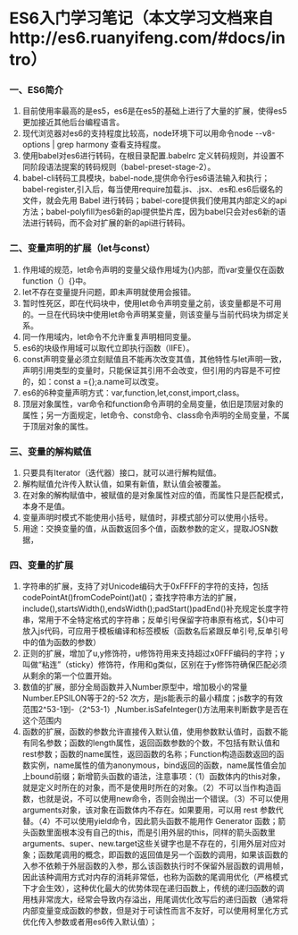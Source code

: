 # ES6入门学习笔记（本文学习文档来自http://es6.ruanyifeng.com/#docs/intro）

### 一、ES6简介
1. 目前使用率最高的是es5，es6是在es5的基础上进行了大量的扩展，使得es5更加接近其他后台编程语言。
2. 现代浏览器对es6的支持程度比较高，node环境下可以用命令node --v8-options | grep harmony 查看支持程度。
3. 使用babel对es6进行转码，在根目录配置.babelrc 定义转码规则，并设置不同阶段语法提案的转码规则（babel-preset-stage-2）。
4. babel-cli转码工具模块，babel-node,提供命令行es6语法输入和执行；babel-register,引入后，每当使用require加载.js、.jsx、.es和.es6后缀名的文件，就会先用 Babel 进行转码；babel-core提供我们使用其内部定义的api方法；babel-polyfill为es6新的api提供垫片库，因为babel只会对es6新的语法进行转码，而不会对扩展的新的api进行转码。

### 二、变量声明的扩展（let与const）
1. 作用域的规范，let命令声明的变量父级作用域为{}内部，而var变量仅在函数function（）{}中。
2. let不存在变量提升问题，即未声明就使用会报错。
3. 暂时性死区，即在代码块中，使用let命令声明变量之前，该变量都是不可用的。一旦在代码块中使用let命令声明某变量，则该变量与当前代码块为绑定关系。
4. 同一作用域内，let命令不允许重复声明相同变量。
5. es6的块级作用域可以取代立即执行函数（IIFE）。
6. const声明变量必须立刻赋值且不能再次改变其值，其他特性与let声明一致，声明引用类型的变量时，只能保证其引用不会改变，但引用的内容是不可控的，如：const a ={};a.name可以改变。
7. es6的6种变量声明方式：var,function,let,const,import,class。
8. 顶层对象属性，var命令和function命令声明的全局变量，依旧是顶层对象的属性；另一方面规定，let命令、const命令、class命令声明的全局变量，不属于顶层对象的属性。
### 三、变量的解构赋值
1. 只要具有Iterator（迭代器）接口，就可以进行解构赋值。
2. 解构赋值允许传入默认值，如果有新值，默认值会被覆盖。
3. 在对象的解构赋值中，被赋值的是对象属性对应的值，而属性只是匹配模式，本身不是值。
4. 变量声明时模式不能使用小括号，赋值时，非模式部分可以使用小括号。
5. 用途：交换变量的值，从函数返回多个值，函数参数的定义，提取JOSN数据，
### 四、变量的扩展
1. 字符串的扩展，支持了对Unicode编码大于0xFFFF的字符的支持，包括codePointAt()fromCodePoint()at()；查找字符串方法的扩展，include(),startsWidth(),endsWidth();padStart()padEnd()补充规定长度字符串，常用于不全特定格式的字符串；反单引号保留字符串原有格式，${}中可放入js代码，可应用于模板编译和标签模板（函数名后紧跟反单引号,反单引号中的值为函数的参数）
2. 正则的扩展，增加了u,y修饰符，u修饰符用来支持超过x0FFF编码的字符；y叫做“粘连”（sticky）修饰符，作用和g类似，区别在于y修饰符确保匹配必须从剩余的第一个位置开始。
3. 数值的扩展，部分全局函数并入Number原型中，增加极小的常量Number.EPSILON等于2的-52 次方，是js能表示的最小精度；js数字的有效范围2^53-1到-（2^53-1）,Number.isSafeInteger()方法用来判断数字是否在这个范围内
4. 函数的扩展，函数的参数允许直接传入默认值，使用参数默认值时，函数不能有同名参数；函数的length属性，返回函数参数的个数，不包括有默认值和rest参数；函数的name属性，返回函数的名称；Function构造函数返回的函数实例，name属性的值为anonymous，bind返回的函数，name属性值会加上bound前缀；新增箭头函数的语法，注意事项：（1）函数体内的this对象，就是定义时所在的对象，而不是使用时所在的对象。（2）不可以当作构造函数，也就是说，不可以使用new命令，否则会抛出一个错误。（3）不可以使用arguments对象，该对象在函数体内不存在。如果要用，可以用 rest 参数代替。（4）不可以使用yield命令，因此箭头函数不能用作 Generator 函数；箭头函数里面根本没有自己的this，而是引用外层的this，同样的箭头函数里arguments、super、new.target这些关键字也是不存在的，引用外层对应对象；函数尾调用的概念，即函数的返回值是另一个函数的调用，如果该函数的入参不依赖于外层函数的入参，那么该函数执行时不保留外层函数的调用帧，因此该种调用方式对内存的消耗非常低，也称为函数的尾调用优化（严格模式下才会生效），这种优化最大的优势体现在递归函数上，传统的递归函数的调用栈非常庞大，经常会导致内存溢出，用尾调优化改写后的递归函数（通常将内部变量变成函数的参数，但是对于可读性而言不友好，可以使用柯里化方式优化传入参数或者用es6传入默认值）；
